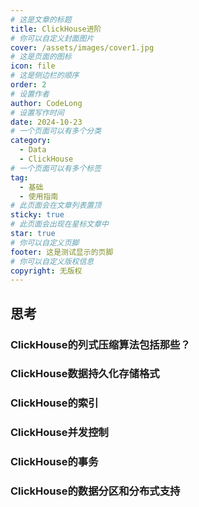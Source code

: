 ```yaml
---
# 这是文章的标题
title: ClickHouse进阶
# 你可以自定义封面图片
cover: /assets/images/cover1.jpg
# 这是页面的图标
icon: file
# 这是侧边栏的顺序
order: 2
# 设置作者
author: CodeLong
# 设置写作时间
date: 2024-10-23
# 一个页面可以有多个分类
category:
  - Data
  - ClickHouse
# 一个页面可以有多个标签
tag:
  - 基础
  - 使用指南
# 此页面会在文章列表置顶
sticky: true
# 此页面会出现在星标文章中
star: true
# 你可以自定义页脚
footer: 这是测试显示的页脚
# 你可以自定义版权信息
copyright: 无版权
---
```


<!-- more -->
## 思考
### ClickHouse的列式压缩算法包括那些？
### ClickHouse数据持久化存储格式
### ClickHouse的索引
### ClickHouse并发控制
### ClickHouse的事务
### ClickHouse的数据分区和分布式支持